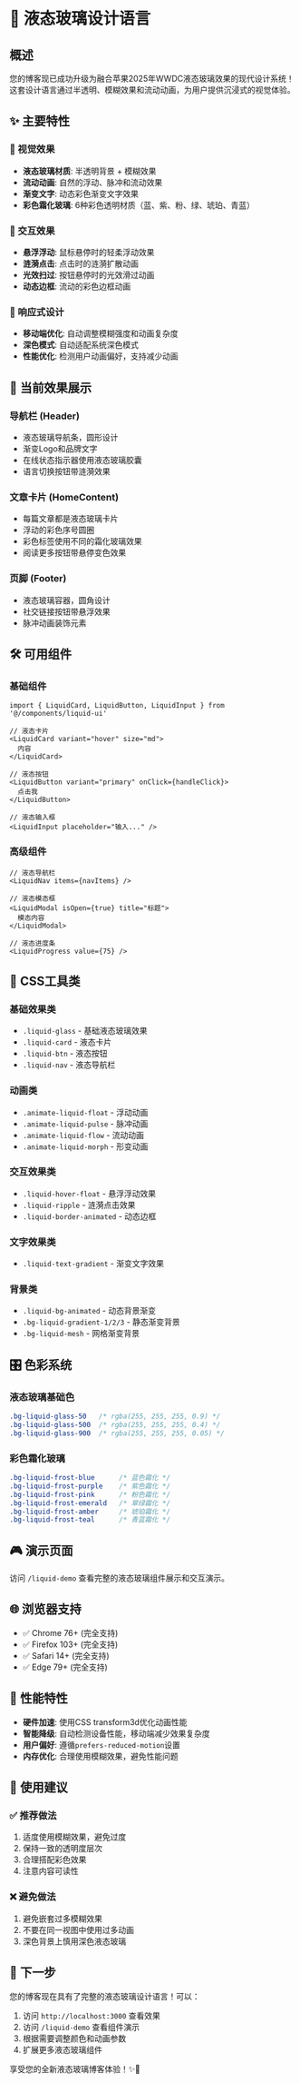 # 🌊 液态玻璃设计语言

## 概述

您的博客现已成功升级为融合苹果2025年WWDC液态玻璃效果的现代设计系统！这套设计语言通过半透明、模糊效果和流动动画，为用户提供沉浸式的视觉体验。

## ✨ 主要特性

### 🎨 视觉效果
- **液态玻璃材质**: 半透明背景 + 模糊效果
- **流动动画**: 自然的浮动、脉冲和流动效果
- **渐变文字**: 动态彩色渐变文字效果
- **彩色霜化玻璃**: 6种彩色透明材质（蓝、紫、粉、绿、琥珀、青蓝）

### 🎯 交互效果
- **悬浮浮动**: 鼠标悬停时的轻柔浮动效果
- **涟漪点击**: 点击时的涟漪扩散动画
- **光效扫过**: 按钮悬停时的光效滑过动画
- **动态边框**: 流动的彩色边框动画

### 📱 响应式设计
- **移动端优化**: 自动调整模糊强度和动画复杂度
- **深色模式**: 自动适配系统深色模式
- **性能优化**: 检测用户动画偏好，支持减少动画

## 🎪 当前效果展示

### 导航栏 (Header)
- 液态玻璃导航条，圆形设计
- 渐变Logo和品牌文字
- 在线状态指示器使用液态玻璃胶囊
- 语言切换按钮带涟漪效果

### 文章卡片 (HomeContent)
- 每篇文章都是液态玻璃卡片
- 浮动的彩色序号圆圈
- 彩色标签使用不同的霜化玻璃效果
- 阅读更多按钮带悬停变色效果

### 页脚 (Footer)
- 液态玻璃容器，圆角设计
- 社交链接按钮带悬浮效果
- 脉冲动画装饰元素

## 🛠️ 可用组件

### 基础组件
```tsx
import { LiquidCard, LiquidButton, LiquidInput } from '@/components/liquid-ui'

// 液态卡片
<LiquidCard variant="hover" size="md">
  内容
</LiquidCard>

// 液态按钮
<LiquidButton variant="primary" onClick={handleClick}>
  点击我
</LiquidButton>

// 液态输入框
<LiquidInput placeholder="输入..." />
```

### 高级组件
```tsx
// 液态导航栏
<LiquidNav items={navItems} />

// 液态模态框
<LiquidModal isOpen={true} title="标题">
  模态内容
</LiquidModal>

// 液态进度条  
<LiquidProgress value={75} />
```

## 🎨 CSS工具类

### 基础效果类
- `.liquid-glass` - 基础液态玻璃效果
- `.liquid-card` - 液态卡片
- `.liquid-btn` - 液态按钮
- `.liquid-nav` - 液态导航栏

### 动画类
- `.animate-liquid-float` - 浮动动画
- `.animate-liquid-pulse` - 脉冲动画  
- `.animate-liquid-flow` - 流动动画
- `.animate-liquid-morph` - 形变动画

### 交互效果类
- `.liquid-hover-float` - 悬浮浮动效果
- `.liquid-ripple` - 涟漪点击效果
- `.liquid-border-animated` - 动态边框

### 文字效果类
- `.liquid-text-gradient` - 渐变文字效果

### 背景类
- `.liquid-bg-animated` - 动态背景渐变
- `.bg-liquid-gradient-1/2/3` - 静态渐变背景
- `.bg-liquid-mesh` - 网格渐变背景

## 🎛️ 色彩系统

### 液态玻璃基础色
```css
.bg-liquid-glass-50   /* rgba(255, 255, 255, 0.9) */
.bg-liquid-glass-500  /* rgba(255, 255, 255, 0.4) */
.bg-liquid-glass-900  /* rgba(255, 255, 255, 0.05) */
```

### 彩色霜化玻璃
```css
.bg-liquid-frost-blue      /* 蓝色霜化 */
.bg-liquid-frost-purple    /* 紫色霜化 */
.bg-liquid-frost-pink      /* 粉色霜化 */  
.bg-liquid-frost-emerald   /* 翠绿霜化 */
.bg-liquid-frost-amber     /* 琥珀霜化 */
.bg-liquid-frost-teal      /* 青蓝霜化 */
```

## 🎮 演示页面

访问 `/liquid-demo` 查看完整的液态玻璃组件展示和交互演示。

## 🌐 浏览器支持

- ✅ Chrome 76+ (完全支持)
- ✅ Firefox 103+ (完全支持)  
- ✅ Safari 14+ (完全支持)
- ✅ Edge 79+ (完全支持)

## 🚀 性能特性

- **硬件加速**: 使用CSS transform3d优化动画性能
- **智能降级**: 自动检测设备性能，移动端减少效果复杂度  
- **用户偏好**: 遵循`prefers-reduced-motion`设置
- **内存优化**: 合理使用模糊效果，避免性能问题

## 📝 使用建议

### ✅ 推荐做法
1. 适度使用模糊效果，避免过度
2. 保持一致的透明度层次  
3. 合理搭配彩色效果
4. 注意内容可读性

### ❌ 避免做法
1. 避免嵌套过多模糊效果
2. 不要在同一视图中使用过多动画
3. 深色背景上慎用深色液态玻璃

## 🎯 下一步

您的博客现在具有了完整的液态玻璃设计语言！可以：

1. 访问 `http://localhost:3000` 查看效果
2. 访问 `/liquid-demo` 查看组件演示
3. 根据需要调整颜色和动画参数
4. 扩展更多液态玻璃组件

享受您的全新液态玻璃博客体验！✨🌊 